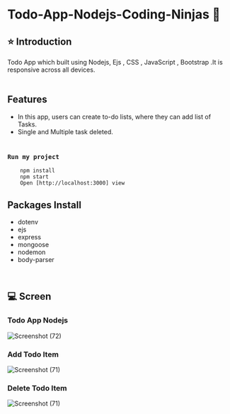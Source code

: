 # Todo-App-Nodejs-Coding-Ninjas 🚀

## ⭐ Introduction

Todo App which built using Nodejs, Ejs , CSS , JavaScript , Bootstrap .It is responsive across all devices.
<br/>
<br/>

## Features

- In this app, users can create to-do lists, where they can add list of Tasks.
- Single and Multiple task deleted.
  <br/>
  <br/>

### `Run my project`

```shell
    npm install
    npm start
    Open [http://localhost:3000] view
```

## Packages Install

- dotenv<br/>
- ejs<br/>
- express<br/>
- mongoose<br/>
- nodemon<br/>
- body-parser<br/>

<br/>

## 💻 Screen

### Todo App Nodejs

![Screenshot (72)](https://github.com/ajaykumar2pp/Todo-App-Nodejs-Coding-Ninjas/assets/102378038/c35941ff-01e1-467b-b4a8-cbdf2782de70)

### Add Todo Item

![Screenshot (71)](https://github.com/ajaykumar2pp/Todo-App-Nodejs-Coding-Ninjas/assets/102378038/86f06b4f-50cd-437f-b97c-64ef767505fa)

### Delete Todo Item

![Screenshot (71)](https://github.com/ajaykumar2pp/Todo-App-Nodejs-Coding-Ninjas/assets/102378038/f82caf82-b3eb-4641-ad23-1797585ee1ef)
